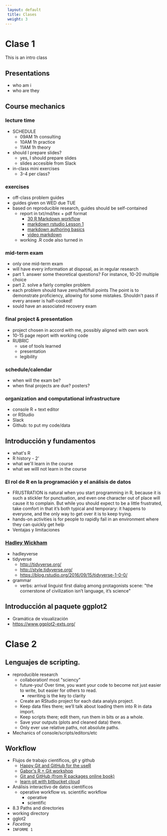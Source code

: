 ```yaml
---
 layout: default
 title: Clases
 weight: 3
---
```



# Clase 1

This is an intro class


## Presentations

-   who am i
-   who are they


## Course mechanics


### lecture time

-   SCHEDULE
    -   09AM 1h consulting
    -   10AM 1h practice
    -   11AM 1h theory
-   should I prepare slides?
    -   yes, I should prepare slides
    -   slides accesible from Slack
-   in-class mini exercises
    -   3-4 per class?


### exercises

-   off-class problem guides
-   guides given on WED due TUE
-   based on reproducible research, guides should be self-contained
    -   report in txt/md/tex + pdf format
        -   [30 R Markdown workflow](http://r4ds.had.co.nz/r-markdown-workflow.html)
        -   [markdown rstudio Lesson 1](http://rmarkdown.rstudio.com/lesson-1.html)
        -   [markdown authoring basics](http://rmarkdown.rstudio.com/authoring_basics.html)
        -   [video markdown](https://youtu.be/hAyze9cEdZA)
    -   working .R code also turned in


### mid-term exam

-   only one mid-term exam
-   will have every information at disposal, as in regular research
-   part 1. answer some theoretical questions? For instance, 10-20 multiple choice
-   part 2. solve a fairly complex problem
-   each problem should have zero/half/full points The point is to demonstrate proficiency, allowing
    for some mistakes. Shouldn't pass if every answer is half-cooked!
-   sould have an associated recovery exam


### final project & presentation

-   project chosen in accord with me, possibly aligned with own work
-   10-15 page report with working code
-   RUBRIC
    -   use of tools learned
    -   presentation
    -   legibility


### schedule/calendar

-   when will the exam be?
-   when final projects are due? posters?


### organization and computational infrastructure

-   console R + text editor
-   or RStudio
-   Slack
-   Github: to put my code/data


## Introducción y fundamentos

-   what's R
-   R history - 2'
-   what we'll learn in the course
-   what we willl not learn in the course


### El rol de R en la programación y el análisis de datos

-   FRUSTRATION is natural when you start programming in R, because it is such a stickler for
    punctuation, and even one character out of place will cause it to complain. But while you should
    expect to be a little frustrated, take comfort in that it’s both typical and temporary: it happens
    to everyone, and the only way to get over it is to keep trying.
-   hands-on activities is for people to rapidly fail in an environment where they can quickly get
    help
-   Ventajas y limitaciones


### [Hadley Wickham](http://hadley.nz/)

-   hadleyverse
-   tidyverse
    -   <http://tidyverse.org/>
    -   <http://style.tidyverse.org/>
    -   <https://blog.rstudio.org/2016/09/15/tidyverse-1-0-0/>
-   grammar
    -   verbs: arrival linguist first dialog among protagonists scene: "the cornerstone of civilization isn’t language, it’s science"


## Introducción al paquete ggplot2

-   Gramática de visualización
-   <https://www.ggplot2-exts.org/>


# Clase 2


## Lenguajes de scripting.

-   reproducible research
    -   collaboration! most "sciency"
    -   future-you! Over time, you want your code to become not just easier to write, but easier for others to read.
        -   rewriting is the key to clarity
    -   Create an RStudio project for each data analyis project.
    -   Keep data files there; we’ll talk about loading them into R in data import.
    -   Keep scripts there; edit them, run them in bits or as a whole.
    -   Save your outputs (plots and cleaned data) there.
    -   Only ever use relative paths, not absolute paths.
-   Mechanics of console/scripts/editors/etc


## Workflow

-   Flujos de trabajo científicos, git y github
    -   [Happy Git and GitHub for the useR](http://happygitwithr.com/big-picture.html)
    -   [Gabor's R + Git workshop](https://github.com/MangoTheCat/github-workshop)
    -   [Git and GitHub (from R packages online book)](http://r-pkgs.had.co.nz/git.html)
    -   [learn git with bitbucket cloud](https://www.atlassian.com/git/tutorials/learn-git-with-bitbucket-cloud)
-   Análisis interactivo de datos científicos
    -   operative workflow vs. scientific workflow
        -   operative
        -   scientific
-   8.3 Paths and directories
-   working directory
-   gglot2
-   *Faceting*
-   `INFORME 1`

